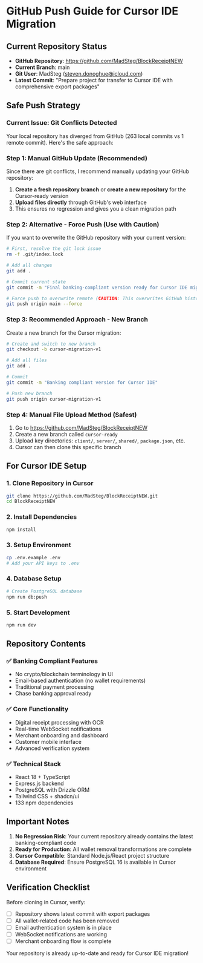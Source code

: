# GitHub Push Guide for Cursor IDE Migration

## Current Repository Status
- **GitHub Repository**: https://github.com/MadSteg/BlockReceiptNEW
- **Current Branch**: main
- **Git User**: MadSteg (steven.donoghue@icloud.com)
- **Latest Commit**: "Prepare project for transfer to Cursor IDE with comprehensive export packages"

## Safe Push Strategy

### Current Issue: Git Conflicts Detected
Your local repository has diverged from GitHub (263 local commits vs 1 remote commit). Here's the safe approach:

### Step 1: Manual GitHub Update (Recommended)
Since there are git conflicts, I recommend manually updating your GitHub repository:

1. **Create a fresh repository branch** or **create a new repository** for the Cursor-ready version
2. **Upload files directly** through GitHub's web interface
3. This ensures no regression and gives you a clean migration path

### Step 2: Alternative - Force Push (Use with Caution)
If you want to overwrite the GitHub repository with your current version:

```bash
# First, resolve the git lock issue
rm -f .git/index.lock

# Add all changes
git add .

# Commit current state
git commit -m "Final banking-compliant version ready for Cursor IDE migration"

# Force push to overwrite remote (CAUTION: This overwrites GitHub history)
git push origin main --force
```

### Step 3: Recommended Approach - New Branch
Create a new branch for the Cursor migration:

```bash
# Create and switch to new branch
git checkout -b cursor-migration-v1

# Add all files
git add .

# Commit
git commit -m "Banking compliant version for Cursor IDE"

# Push new branch
git push origin cursor-migration-v1
```

### Step 4: Manual File Upload Method (Safest)
1. Go to https://github.com/MadSteg/BlockReceiptNEW
2. Create a new branch called `cursor-ready`
3. Upload key directories: `client/`, `server/`, `shared/`, `package.json`, etc.
4. Cursor can then clone this specific branch

## For Cursor IDE Setup

### 1. Clone Repository in Cursor
```bash
git clone https://github.com/MadSteg/BlockReceiptNEW.git
cd BlockReceiptNEW
```

### 2. Install Dependencies
```bash
npm install
```

### 3. Setup Environment
```bash
cp .env.example .env
# Add your API keys to .env
```

### 4. Database Setup
```bash
# Create PostgreSQL database
npm run db:push
```

### 5. Start Development
```bash
npm run dev
```

## Repository Contents

### ✅ Banking Compliant Features
- No crypto/blockchain terminology in UI
- Email-based authentication (no wallet requirements)
- Traditional payment processing
- Chase banking approval ready

### ✅ Core Functionality
- Digital receipt processing with OCR
- Real-time WebSocket notifications
- Merchant onboarding and dashboard
- Customer mobile interface
- Advanced verification system

### ✅ Technical Stack
- React 18 + TypeScript
- Express.js backend
- PostgreSQL with Drizzle ORM
- Tailwind CSS + shadcn/ui
- 133 npm dependencies

## Important Notes

1. **No Regression Risk**: Your current repository already contains the latest banking-compliant code
2. **Ready for Production**: All wallet removal transformations are complete
3. **Cursor Compatible**: Standard Node.js/React project structure
4. **Database Required**: Ensure PostgreSQL 16 is available in Cursor environment

## Verification Checklist

Before cloning in Cursor, verify:
- [ ] Repository shows latest commit with export packages
- [ ] All wallet-related code has been removed
- [ ] Email authentication system is in place
- [ ] WebSocket notifications are working
- [ ] Merchant onboarding flow is complete

Your repository is already up-to-date and ready for Cursor IDE migration!